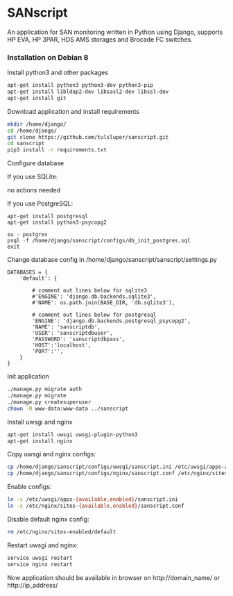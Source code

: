 # SANscript

An application for SAN monitoring written in Python using Django, supports HP EVA, HP 3PAR, HDS AMS storages and Brocade FC switches.

### Installation on Debian 8

Install python3 and other packages
```bash
apt-get install python3 python3-dev python3-pip
apt-get install libldap2-dev libsasl2-dev libssl-dev
apt-get install git
```
Download application and install requirements
```bash
mkdir /home/django/
cd /home/django/
git clone https://github.com/tulsluper/sanscript.git
cd sanscript
pip3 install -r requirements.txt
```
Configure database

If you use SQLite:

no actions needed

If you use PostgreSQL:
```
apt-get install postgresql
apt-get install python3-psycopg2
```
```
su - postgres
psql -f /home/django/sanscript/configs/db_init_postgres.sql
exit
```
Change database config in /home/django/sanscript/sanscript/settings.py
```
DATABASES = {
    'default': {

        # comment out lines below for sqlite3
        #'ENGINE': 'django.db.backends.sqlite3',
        #'NAME': os.path.join(BASE_DIR, 'db.sqlite3'),

        # comment out lines below for postgresql
        'ENGINE': 'django.db.backends.postgresql_psycopg2',
        'NAME': 'sanscriptdb',
        'USER': 'sanscriptdbuser',
        'PASSWORD': 'sanscriptdbpass',
        'HOST':'localhost',
        'PORT':'',
    }
}
```
Init application
```bash
./manage.py migrate auth
./manage.py migrate
./manage.py createsuperuser
chown -R www-data:www-data ../sanscript
```
Install uwsgi and nginx
```bash
apt-get install uwsgi uwsgi-plugin-python3
apt-get install nginx
```
Copy uwsgi and nginx configs:
```bash
cp /home/django/sanscript/configs/uwsgi/sanscript.ini /etc/uwsgi/apps-available/
cp /home/django/sanscript/configs/nginx/sanscript.conf /etc/nginx/sites-available/
```
Enable configs:
```bash
ln -s /etc/uwsgi/apps-{available,enabled}/sanscript.ini
ln -s /etc/nginx/sites-{available,enabled}/sanscript.conf 
```
Disable default nginx config:
```bash
rm /etc/nginx/sites-enabled/default
```
Restart uwsgi and nginx:
```bash
service uwsgi restart
service nginx restart
```
Now application should be available in browser on http://domain_name/ or http://ip_address/
